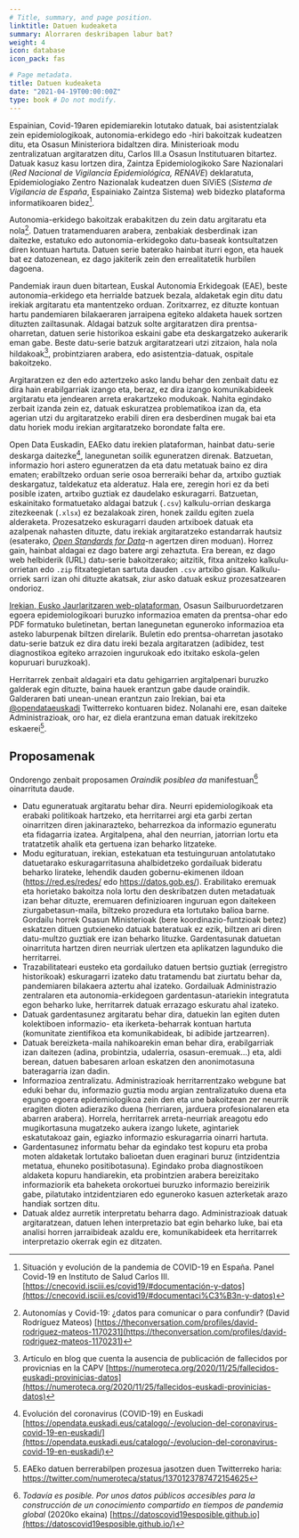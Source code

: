 ```yaml
---
# Title, summary, and page position.
linktitle: Datuen kudeaketa
summary: Alorraren deskribapen labur bat?
weight: 4
icon: database
icon_pack: fas

# Page metadata.
title: Datuen kudeaketa
date: "2021-04-19T00:00:00Z"
type: book # Do not modify.
---
```


 Espainian, Covid-19aren epidemiarekin lotutako datuak, bai asistentzialak zein epidemiologikoak, autonomia-erkidego edo -hiri bakoitzak kudeatzen ditu, eta Osasun Ministeriora bidaltzen dira. Ministerioak modu zentralizatuan argitaratzen ditu, Carlos III.a Osasun Institutuaren bitartez. Datuak kasuz kasu lortzen dira, Zaintza Epidemiologikoko Sare Nazionalari (_Red Nacional de Vigilancia Epidemiológica, RENAVE_) deklaratuta, Epidemiologiako Zentro Nazionalak kudeatzen duen SiViES (_Sistema de Vigilancia de España_, Espainiako Zaintza Sistema) web bidezko plataforma informatikoaren bidez[^1].

Autonomia-erkidego bakoitzak erabakitzen du zein datu argitaratu eta nola[^2]. Datuen tratamenduaren arabera, zenbakiak desberdinak izan daitezke, estatuko edo autonomia-erkidegoko datu-baseak kontsultatzen diren kontuan hartuta. Datuen serie baterako hainbat iturri egon, eta hauek bat ez datozenean, ez dago jakiterik zein den errealitatetik hurbilen dagoena.

Pandemiak iraun duen bitartean, Euskal Autonomia Erkidegoak (EAE), beste autonomia-erkidego eta herrialde batzuek bezala, aldaketak egin ditu datu irekiak argitaratu eta mantentzeko orduan. Zoritxarrez, ez dituzte kontuan hartu pandemiaren bilakaeraren jarraipena egiteko aldaketa hauek sortzen dituzten zailtasunak. Aldagai batzuk solte argitaratzen dira prentsa-oharretan, datuen serie historikoa eskaini gabe eta deskargatzeko aukerarik eman gabe. Beste datu-serie batzuk argitaratzeari utzi zitzaion, hala nola hildakoak[^3], probintziaren arabera, edo asistentzia-datuak, ospitale bakoitzeko.

Argitaratzen ez den edo aztertzeko asko landu behar den zenbait datu ez dira hain erabilgarriak izango eta, beraz, ez dira izango komunikabideek argitaratu eta jendearen arreta erakartzeko modukoak. Nahita egindako zerbait izanda zein ez, datuak eskuratzea problematikoa izan da, eta agerian utzi du argitaratzeko erabili diren era desberdinen mugak bai eta datu horiek modu irekian argitaratzeko borondate falta ere.

Open Data Euskadin, EAEko datu irekien plataforman, hainbat datu-serie deskarga daitezke[^4], lanegunetan soilik eguneratzen direnak. Batzuetan, informazio hori astero eguneratzen da eta datu metatuak baino ez dira ematen; erabiltzeko orduan serie osoa berreraiki behar da, artxibo guztiak deskargatuz, taldekatuz eta alderatuz. Hala ere, zeregin hori ez da beti posible izaten, artxibo guztiak ez daudelako eskuragarri. Batzuetan, eskainitako formatuetako aldagai batzuk (`.csv`) kalkulu-orrian deskarga zitezkeenak (`.xlsx`) ez bezalakoak ziren, honek zaildu egiten zuela alderaketa. Prozesatzeko eskuragarri dauden artxiboek datuak eta azalpenak nahasten dituzte, datu irekiak argitaratzeko estandarrak hautsiz (esaterako, [_Open Standards for Data_](https://standards.theodi.org/)-n agertzen diren moduan). Horrez gain, hainbat aldagai ez dago batere argi zehaztuta. Era berean, ez dago web helbiderik (URL) datu-serie bakoitzerako; aitzitik, fitxa anitzeko kalkulu-orrietan edo `.zip` fitxategietan sartuta dauden `.csv` artxibo gisan. Kalkulu-orriek sarri izan ohi dituzte akatsak, ziur asko datuak eskuz prozesatzearen ondorioz.

[Irekian, Eusko Jaurlaritzaren web-plataforman](https://www.irekia.euskadi.eus/), Osasun Sailburuordetzaren egoera epidemiologikoari buruzko informazioa ematen da prentsa-ohar edo PDF formatuko buletinetan, bertan lanegunetan eguneroko informazioa eta asteko laburpenak biltzen direlarik. Buletin edo prentsa-oharretan jasotako datu-serie batzuk ez dira datu ireki bezala argitaratzen (adibidez, test diagnostikoa egiteko arrazoien ingurukoak edo itxitako eskola-gelen kopuruari buruzkoak).

Herritarrek zenbait aldagairi eta datu gehigarrien argitalpenari buruzko galderak egin dituzte, baina hauek erantzun gabe daude oraindik. Galderaren bati unean-unean erantzun zaio Irekian, bai eta [@opendataeuskadi](https://twitter.com/opendataeuskadi) Twitterreko kontuaren bidez. Nolanahi ere, esan daiteke Administrazioak, oro har, ez diela erantzuna eman datuak irekitzeko eskaerei[^5].

## Proposamenak

Ondorengo zenbait proposamen _Oraindik posiblea da_ manifestuan[^6] oinarrituta daude.

- Datu eguneratuak argitaratu behar dira. Neurri epidemiologikoak eta erabaki politikoak hartzeko, eta herritarrei argi eta garbi zertan oinarritzen diren jakinarazteko, beharrezkoa da informazio eguneratu eta fidagarria izatea. Argitalpena, ahal den neurrian, jatorrian lortu eta tratatzetik ahalik eta gertuena izan beharko litzateke.
- Modu egituratuan, irekian, estekatuan eta testuinguruan antolatutako datuetarako eskuragarritasuna ahalbidetzeko gordailuak bideratu beharko lirateke, lehendik dauden gobernu-ekimenen ildoan (https://red.es/redes/ edo https://datos.gob.es/). Erabilitako eremuak eta horietako bakoitza nola lortu den deskribatzen duten metadatuak izan behar dituzte, eremuaren definizioaren inguruan egon daitekeen ziurgabetasun-maila, biltzeko prozedura eta lortutako balioa barne. Gordailu horrek Osasun Ministerioak (bere koordinazio-funtzioak betez) eskatzen dituen gutxieneko datuak bateratuak ez ezik, biltzen ari diren datu-multzo guztiak ere izan beharko lituzke. Gardentasunak datuetan oinarrituta hartzen diren neurriak ulertzen eta aplikatzen lagunduko die herritarrei.
- Trazabilitateari eusteko eta gordailuko datuen bertsio guztiak (erregistro historikoak) eskuragarri izateko datu tratamendu bat ziurtatu behar da, pandemiaren bilakaera aztertu ahal izateko. Gordailuak Administrazio zentralaren eta autonomia-erkidegoen gardentasun-atariekin integratuta egon beharko luke, herritarrek datuak errazago eskuratu ahal izateko.
- Datuak gardentasunez argitaratu behar dira, datuekin lan egiten duten kolektiboen informazio- eta ikerketa-beharrak kontuan hartuta (komunitate zientifikoa eta komunikabideak, bi adibide jartzearren).
- Datuak bereizketa-maila nahikoarekin eman behar dira, erabilgarriak izan daitezen (adina, probintzia, udalerria, osasun-eremuak...) eta, aldi berean, datuen babesaren arloan eskatzen den anonimotasuna bateragarria izan dadin.
- Informazioa zentralizatu. Administrazioak herritarrentzako webgune bat eduki behar du, informazio guztia modu argian zentralizatuko duena eta egungo egoera epidemiologikoa zein den eta une bakoitzean zer neurrik eragiten dioten adieraziko duena (herriaren, jarduera profesionalaren eta abarren arabera). Horrela, herritarrek arreta-neurriak areagotu edo mugikortasuna mugatzeko aukera izango lukete, agintariek eskatutakoaz gain, egiazko informazio eskuragarria oinarri hartuta.
- Gardentasunez informatu behar da egindako test kopuru eta proba moten aldaketak lortutako balioetan duen eraginari buruz (intzidentzia metatua, ehuneko positibotasuna). Egindako proba diagnostikoen aldaketa kopuru handiarekin, eta probintzien arabera bereizitako informaziorik eta baheketa orokortuei buruzko informazio bereizirik gabe, pilatutako intzidentziaren edo eguneroko kasuen azterketak arazo handiak sortzen ditu.
- Datuak aldez aurretik interpretatu beharra dago. Administrazioak datuak argitaratzean, datuen lehen interpretazio bat egin beharko luke, bai eta analisi horren jarraibideak azaldu ere, komunikabideek eta herritarrek interpretazio okerrak egin ez ditzaten.


 [^1]: Situación y evolución de la pandemia de COVID-19 en España. Panel Covid-19 en Instituto de Salud Carlos III. [https://cnecovid.isciii.es/covid19/#documentación-y-datos](https://cnecovid.isciii.es/covid19/#documentaci%C3%B3n-y-datos)

 [^2]: Autonomías y Covid-19: ¿datos para comunicar o para confundir? (David Rodríguez Mateos) [https://theconversation.com/profiles/david-rodriguez-mateos-1170231](https://theconversation.com/profiles/david-rodriguez-mateos-1170231)
 
 [^3]: Artículo en blog que cuenta la ausencia de publicación de fallecidos por provicnias en la CAPV [https://numeroteca.org/2020/11/25/fallecidos-euskadi-provinicias-datos](https://numeroteca.org/2020/11/25/fallecidos-euskadi-provinicias-datos)
 
 [^4]: Evolución del coronavirus (COVID-19) en Euskadi [https://opendata.euskadi.eus/catalogo/-/evolucion-del-coronavirus-covid-19-en-euskadi/](https://opendata.euskadi.eus/catalogo/-/evolucion-del-coronavirus-covid-19-en-euskadi/)

[^5]: EAEko datuen berrerabilpen prozesua jasotzen duen Twitterreko haria: https://twitter.com/numeroteca/status/1370123787472154625

[^6]: _Todavía es posible. Por unos datos públicos accesibles para la construcción de un conocimiento compartido en tiempos de pandemia global_ (2020ko ekaina) [https://datoscovid19esposible.github.io](https://datoscovid19esposible.github.io/)